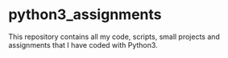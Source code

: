 # python3_assignments
This repository contains all my code, scripts, small projects and assignments that I have coded with Python3.
